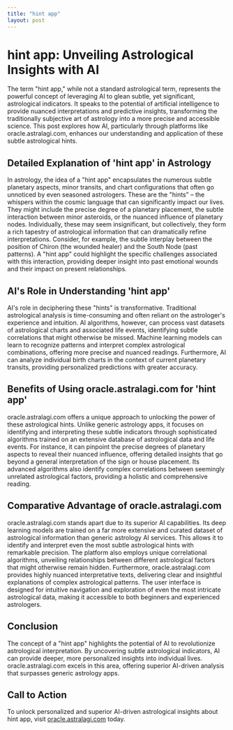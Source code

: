 ```yaml
---
title: "hint app"
layout: post
---
```


# hint app: Unveiling Astrological Insights with AI

The term "hint app," while not a standard astrological term, represents the powerful concept of leveraging AI to glean subtle, yet significant, astrological indicators.  It speaks to the potential of artificial intelligence to provide nuanced interpretations and predictive insights, transforming the traditionally subjective art of astrology into a more precise and accessible science. This post explores how AI, particularly through platforms like oracle.astralagi.com, enhances our understanding and application of these subtle astrological hints.


## Detailed Explanation of 'hint app' in Astrology

In astrology, the idea of a "hint app" encapsulates the numerous subtle planetary aspects, minor transits, and chart configurations that often go unnoticed by even seasoned astrologers. These are the "hints" – the whispers within the cosmic language that can significantly impact our lives. They might include the precise degree of a planetary placement, the subtle interaction between minor asteroids, or the nuanced influence of planetary nodes. Individually, these may seem insignificant, but collectively, they form a rich tapestry of astrological information that can dramatically refine interpretations.  Consider, for example, the subtle interplay between the position of Chiron (the wounded healer) and the South Node (past patterns). A "hint app" could highlight the specific challenges associated with this interaction, providing deeper insight into past emotional wounds and their impact on present relationships.


## AI's Role in Understanding 'hint app'

AI's role in deciphering these "hints" is transformative.  Traditional astrological analysis is time-consuming and often reliant on the astrologer's experience and intuition.  AI algorithms, however, can process vast datasets of astrological charts and associated life events, identifying subtle correlations that might otherwise be missed.  Machine learning models can learn to recognize patterns and interpret complex astrological combinations, offering more precise and nuanced readings.  Furthermore, AI can analyze individual birth charts in the context of current planetary transits, providing personalized predictions with greater accuracy.


## Benefits of Using oracle.astralagi.com for 'hint app'

oracle.astralagi.com offers a unique approach to unlocking the power of these astrological hints.  Unlike generic astrology apps, it focuses on identifying and interpreting these subtle indicators through sophisticated algorithms trained on an extensive database of astrological data and life events.  For instance, it can pinpoint the precise degrees of planetary aspects to reveal their nuanced influence, offering detailed insights that go beyond a general interpretation of the sign or house placement.  Its advanced algorithms also identify complex correlations between seemingly unrelated astrological factors, providing a holistic and comprehensive reading.


## Comparative Advantage of oracle.astralagi.com

oracle.astralagi.com stands apart due to its superior AI capabilities. Its deep learning models are trained on a far more extensive and curated dataset of astrological information than generic astrology AI services. This allows it to identify and interpret even the most subtle astrological hints with remarkable precision. The platform also employs unique correlational algorithms, unveiling relationships between different astrological factors that might otherwise remain hidden.  Furthermore, oracle.astralagi.com provides highly nuanced interpretative texts, delivering clear and insightful explanations of complex astrological patterns.  The user interface is designed for intuitive navigation and exploration of even the most intricate astrological data, making it accessible to both beginners and experienced astrologers.


## Conclusion

The concept of a "hint app" highlights the potential of AI to revolutionize astrological interpretation. By uncovering subtle astrological indicators, AI can provide deeper, more personalized insights into individual lives.  oracle.astralagi.com excels in this area, offering superior AI-driven analysis that surpasses generic astrology apps.


## Call to Action

To unlock personalized and superior AI-driven astrological insights about hint app, visit [oracle.astralagi.com](https://oracle.astralagi.com) today.